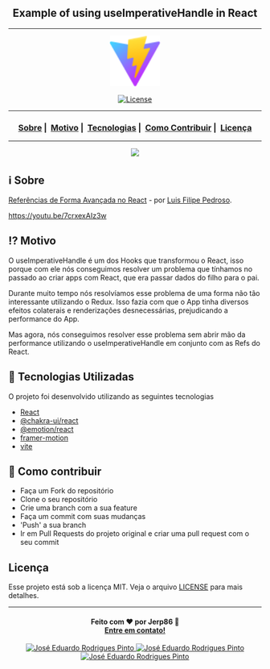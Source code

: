 <h2 align="center">Example of using useImperativeHandle in React</h2>

---

<p align="center">
  <img src="https://raw.githubusercontent.com/jerp86/useimperativehandle/main/public/vite.svg" width="100" heigth="100">
</p>

<p align="center">
  <a href="LICENSE">
    <img alt="License" src="https://img.shields.io/badge/license-MIT-%23F8952D">
  </a>
</p>

---

<h3 align="center">
  <a href="#information_source-sobre">Sobre</a>&nbsp;|&nbsp;
  <a href="#interrobang-motivo">Motivo</a>&nbsp;|&nbsp;
  <a href="#rocket-tecnologias-utilizadas">Tecnologias</a>&nbsp;|&nbsp;
  <a href="#link-como-contribuir">Como Contribuir</a>&nbsp;|&nbsp;
  <a href="#licença">Licença</a>
</h3>

---

<div align="center">
  <img src="https://user-images.githubusercontent.com/54115624/191345586-76a4376b-64fa-4cf5-a020-28bcdfed4ef8.jpeg" width="600" />
</div>

## :information_source: Sobre

[Referências de Forma Avançada no React](https://youtu.be/7crxexAIz3w) - por [Luis Filipe Pedroso](https://github.com/LuisFilipePedroso).

https://youtu.be/7crxexAIz3w

## :interrobang: Motivo

O useImperativeHandle é um dos Hooks que transformou o React, isso porque com ele nós conseguimos resolver um problema que tínhamos no passado ao criar apps com React, que era passar dados do filho para o pai.

Durante muito tempo nós resolvíamos esse problema de uma forma não tão interessante utilizando o Redux. Isso fazia com que o App tinha diversos efeitos colaterais e renderizações desnecessárias, prejudicando a performance do App.

Mas agora, nós conseguimos resolver esse problema sem abrir mão da performance utilizando o useImperativeHandle em conjunto com as Refs do React.

## :rocket: Tecnologias Utilizadas

O projeto foi desenvolvido utilizando as seguintes tecnologias

- [React](https://reactjs.org/)
- [@chakra-ui/react](https://chakra-ui.com/)
- [@emotion/react](https://emotion.sh/docs/introduction)
- [framer-motion](https://www.framer.com/motion/)
- [vite](https://vitejs.dev/)

## :link: Como contribuir

- Faça um Fork do repositório
- Clone o seu repositório
- Crie uma branch com a sua feature
- Faça um commit com suas mudanças
- 'Push' a sua branch
- Ir em Pull Requests do projeto original e criar uma pull request com o seu commit

## Licença

Esse projeto está sob a licença MIT. Veja o arquivo [LICENSE](LICENSE) para mais detalhes.

---

<h4 align="center">
  Feito com ❤️ por Jerp86 👋️
  <br />
  <a href="mailto:jerp.dev@gmail.com">Entre em contato!</a>
</h4>

<p align="center">
  <a href="https://www.linkedin.com/in/jerp/">
    <img alt="José Eduardo Rodrigues Pinto" src="https://img.shields.io/badge/LinkedIn-jerp-0e76a8?style=flat&logoColor=white&logo=linkedin">
  </a>
  <a href="https://www.instagram.com/jerpbtu/">
    <img alt="José Eduardo Rodrigues Pinto" src="https://img.shields.io/badge/Instagram-@jerpbtu-833AB4?style=flat&logoColor=white&logo=instagram">
  </a>
  <a href="https://twitter.com/jerpbtu">
    <img alt="José Eduardo Rodrigues Pinto" src="https://img.shields.io/twitter/follow/jerpbtu?style=flat&logoColor=white&logo=Twitter">
  </a>
</p>
